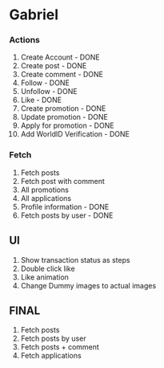 # Gabriel

### Actions

1. Create Account - DONE
2. Create post - DONE
3. Create comment - DONE
4. Follow - DONE
5. Unfollow - DONE
6. Like - DONE
7. Create promotion - DONE
8. Update promotion - DONE
9. Apply for promotion - DONE
10. Add WorldID Verification - DONE

### Fetch

1. Fetch posts
2. Fetch post with comment
3. All promotions
4. All applications
5. Profile information - DONE
6. Fetch posts by user - DONE

## UI

1. Show transaction status as steps
2. Double click like
3. Like animation
4. Change Dummy images to actual images

## FINAL

1. Fetch posts
2. Fetch posts by user
3. Fetch posts + comment
4. Fetch applications
